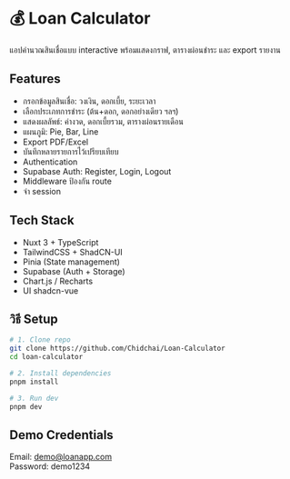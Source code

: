 # 💰 Loan Calculator

แอปคำนวณสินเชื่อแบบ interactive พร้อมแสดงกราฟ, ตารางผ่อนชำระ และ export รายงาน

## Features

- กรอกข้อมูลสินเชื่อ: วงเงิน, ดอกเบี้ย, ระยะเวลา
- เลือกประเภทการชำระ (ต้น+ดอก, ดอกอย่างเดียว ฯลฯ)
- แสดงผลลัพธ์: ค่างวด, ดอกเบี้ยรวม, ตารางผ่อนรายเดือน
- แผนภูมิ: Pie, Bar, Line
- Export PDF/Excel
- บันทึกหลายรายการไว้เปรียบเทียบ
- Authentication
- Supabase Auth: Register, Login, Logout
- Middleware ป้องกัน route
- จำ session

## Tech Stack

- Nuxt 3 + TypeScript
- TailwindCSS + ShadCN-UI
- Pinia (State management)
- Supabase (Auth + Storage)
- Chart.js / Recharts
- UI shadcn-vue

## วิธี Setup

```bash
# 1. Clone repo
git clone https://github.com/Chidchai/Loan-Calculator
cd loan-calculator

# 2. Install dependencies
pnpm install

# 3. Run dev
pnpm dev
```

## Demo Credentials

Email: demo@loanapp.com  
Password: demo1234
